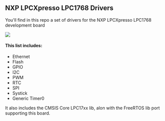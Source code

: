 ## NXP LPCXpresso LPC1768 Drivers

You'll find in this repo a set of drivers for the NXP LPCXpresso LPC1768 development board

![](https://i.imgur.com/uwowyLD.jpg)

#### This list includes:
* Ethernet
* Flash
* GPIO
* I2C
* PWM
* RTC
* SPI
* Systick
* Generic Timer0

It also includes the CMSIS Core LPC17xx lib, alon with the FreeRTOS lib port supporting this board.
